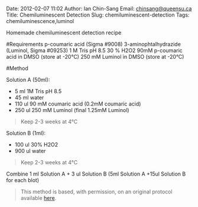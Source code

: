 Date: 2012-02-07 11:02
Author: Ian Chin-Sang
Email: chinsang@queensu.ca
Title: Chemiluminescent Detection
Slug: chemiluminescent-detection
Tags: chemiluminescence,luminol

Homemade chemiluminescent detection recipe





#Requirements
p-coumaric acid (Sigma #9008)
3-aminophtalhydrazide (Luminol, Sigma #09253)
1 M Tris pH 8.5
30 % H2O2
90mM p-coumaric acid in DMSO (store at -20°C)
250 mM Luminol in DMSO (store at -20°C)

#Method

Solution A (50ml):

* 5 ml 1M Tris pH 8.5
* 45 ml water
* 110 ul 90 mM coumaric acid  (0.2mM coumaric acid)
* 250 ul 250 mM Luminol   (final 1.25mM Luminol)



>Keep 2-3 weeks at 4°C


Solution B (1ml): 

* 100 ul 30% H2O2
* 900 ul water



>Keep 2-3 weeks at 4°C


Combine 1 ml Solution A + 3 ul Solution B (5ml Solution A  +15ul Solution B for each blot)







>This method is based, with permission, on an original protocol available [here](http://130.15.90.245/homemade_ecl.htm).

